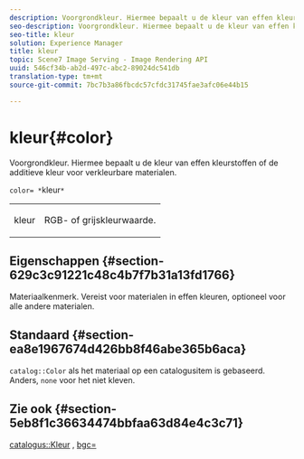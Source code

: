 ```yaml
---
description: Voorgrondkleur. Hiermee bepaalt u de kleur van effen kleurstoffen of de additieve kleur voor verkleurbare materialen.
seo-description: Voorgrondkleur. Hiermee bepaalt u de kleur van effen kleurstoffen of de additieve kleur voor verkleurbare materialen.
seo-title: kleur
solution: Experience Manager
title: kleur
topic: Scene7 Image Serving - Image Rendering API
uuid: 546cf34b-ab2d-497c-abc2-89024dc541db
translation-type: tm+mt
source-git-commit: 7bc7b3a86fbcdc57cfdc31745fae3afc06e44b15

---
```



# kleur{#color}

Voorgrondkleur. Hiermee bepaalt u de kleur van effen kleurstoffen of de additieve kleur voor verkleurbare materialen.

`color= *`kleur`*`

<table id="simpletable_C5AF9074CCA64EA5921772DF3F7E0F55"> 
 <tr class="strow"> 
  <td class="stentry"> <p><span class="varname"> kleur</span> </p> </td> 
  <td class="stentry"> <p>RGB- of grijskleurwaarde. </p></td> 
 </tr> 
</table>

## Eigenschappen {#section-629c3c91221c48c4b7f7b31a13fd1766}

Materiaalkenmerk. Vereist voor materialen in effen kleuren, optioneel voor alle andere materialen.

## Standaard {#section-ea8e1967674d426bb8f46abe365b6aca}

`catalog::Color` als het materiaal op een catalogusitem is gebaseerd. Anders, `none` voor het niet kleven.

## Zie ook {#section-5eb8f1c36634474bbfaa63d84e4c3c71}

[catalogus::Kleur](../../../../../ir-api/material-cat/image-rendering-api-ref/c-ir-material-catalog/c-ir-material-data-reference/r-ir-cat-color.md#reference-7639487fe0ac48beb9e8afa4dc845552) , [bgc=](../../../../../ir-api/http-protocol/image-rendering-api-ref/c-ir-http-protocol-ref/c-ir-http-protocol-command-reference/r-ir-bgc.md#reference-3f5c78cea01c4a85aa582076d23aebb0)
